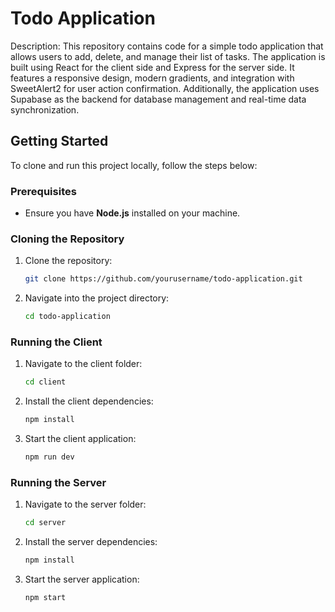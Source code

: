 # Todo Application

Description: This repository contains code for a simple todo application that allows users to add, delete, and manage their list of tasks. The application is built using React for the client side and Express for the server side. It features a responsive design, modern gradients, and integration with SweetAlert2 for user action confirmation. Additionally, the application uses Supabase as the backend for database management and real-time data synchronization.


## Getting Started

To clone and run this project locally, follow the steps below:

### Prerequisites

- Ensure you have **Node.js** installed on your machine.

### Cloning the Repository
1. Clone the repository:

   ```bash
   git clone https://github.com/yourusername/todo-application.git
   ```
2. Navigate into the project directory:

   ```bash
   cd todo-application
   ```
### Running the Client
1. Navigate to the client folder:

   ```bash
   cd client
   ```
2. Install the client dependencies:
   ```bash
   npm install
   ```

3. Start the client application:
   ```bash
   npm run dev
   ```

### Running the Server
1. Navigate to the server folder:
   ```bash
   cd server
   ```
2. Install the server dependencies:
   ```bash
   npm install
   ```

3. Start the server application:
   ```bash
   npm start
   ```
   
